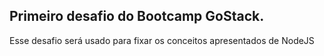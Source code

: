 ## Primeiro desafio do Bootcamp GoStack. 

Esse desafio será usado para fixar os conceitos apresentados de NodeJS
